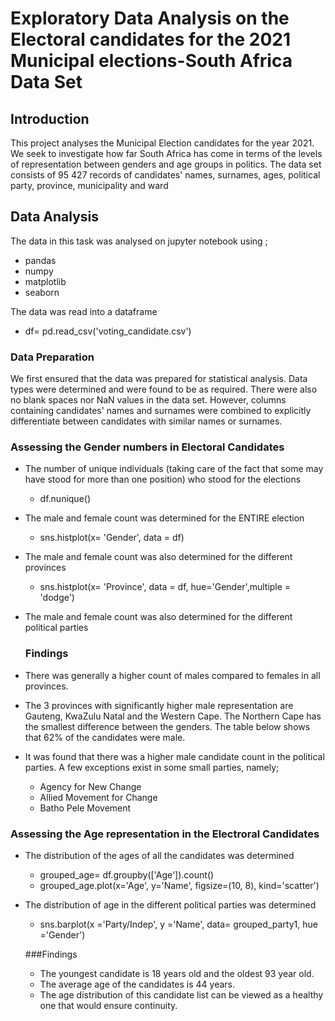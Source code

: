 # Exploratory Data Analysis on the Electoral candidates for the 2021 Municipal elections-South Africa Data Set

## Introduction
This project analyses the Municipal Election candidates for the year 2021. We seek to investigate how far South Africa has come in terms of the levels of representation between genders and age groups in politics. The data set consists of 95 427 records of candidates' names, surnames, ages, political party, province, municipality and ward

## Data Analysis

The data in this task was analysed on jupyter notebook using ;
- pandas
- numpy
- matplotlib
- seaborn

The data was read into a dataframe
* df= pd.read_csv('voting_candidate.csv')

### Data Preparation
We first ensured that the data was prepared for statistical analysis. Data types were determined and were found to be as required. There were also no blank spaces nor NaN values in the data set. However, columns containing candidates' names and surnames were combined to explicitly differentiate between candidates with similar names or surnames.

### Assessing the Gender numbers in Electoral Candidates
- The number of unique individuals (taking care of the fact that some may have stood for more than one position) who stood for the elections
    * df.nunique()
- The male and female count was determined for the ENTIRE election
    * sns.histplot(x= 'Gender', data = df)
- The male and female count was also determined for the different provinces
    * sns.histplot(x= 'Province', data = df, hue='Gender',multiple = 'dodge')
- The male and female count was also determined for the different political parties
  
  ### Findings
 - There was generally a higher count of males compared to females in all provinces. 
 - The 3 provinces with significantly higher male representation are Gauteng, KwaZulu Natal and the Western Cape. The Northern Cape has the smallest difference between the genders.  The table below shows that 62% of the candidates were male. 
 - It was found that there was a higher male candidate count in the political parties. A few exceptions exist in some small parties, namely;
    * Agency for New Change
    * Allied Movement for Change
    * Batho Pele Movement

### Assessing the Age representation in the Electroral Candidates
- The distribution of the ages of all the candidates was determined
    * grouped_age= df.groupby(['Age']).count()
    * grouped_age.plot(x='Age', y='Name', figsize=(10, 8), kind='scatter')
- The distribution of age in the different political parties was determined
    * sns.barplot(x ='Party/Indep', y ='Name', data= grouped_party1, hue ='Gender')

    ###Findings
    * The youngest candidate is 18 years old and the oldest 93 year old. 
    * The average age of the candidates is 44 years. 
    * The age distribution of this candidate list can be viewed as a healthy one that would ensure continuity. 
